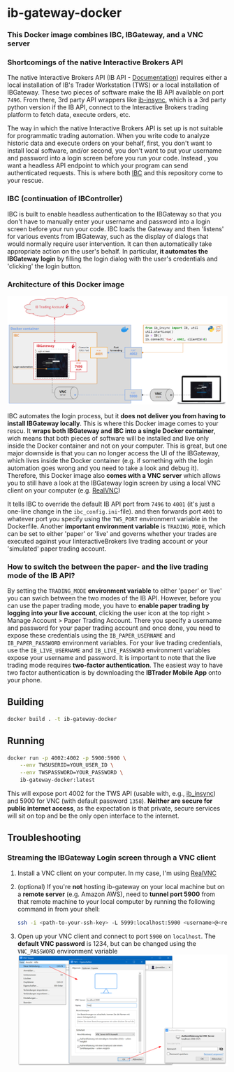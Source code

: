# ib-gateway-docker

### This Docker image combines IBC, IBGateway, and a VNC server

### Shortcomings of the native Interactive Brokers API
The native Interactive Brokers API (IB API - [Documentation](https://interactivebrokers.github.io/tws-api/initial_setup.html))
requires either a local installation of IB's Trader Workstation (TWS) or a local installation of IBGateway.
These two pieces of software make the IB API available on port `7496`. From there, 3rd party API wrappers like
[ib-insync](https://ib-insync.readthedocs.io/), which is a 3rd party python version if the IB API, 
connect to the Interactive Brokers trading platform to fetch data, execute orders, etc.

The way in which the native Interactive Brokers API is set up is not suitable for programmatic trading automation. When you
write code to analyze historic data and execute orders on your behalf, first, you don't want to install local software, and/or 
second, you don't want to put your username and password into a login screen before you run your code. Instead
, you want a headless API endpoint to which your program can send authenticated requests. 
This is where both [IBC](https://github.com/IbcAlpha/IBC/blob/master/userguide.md) and this repository come to your rescue.

### IBC (continuation of IBController)
IBC is built to enable headless authentication to the IBGateway so that you don't have to manually enter your
username and password into a login screen before your run your code. IBC loads the Gateway and then 'listens' for various events 
from IBGateway, such as the display of dialogs that would normally require user intervention. It can then automatically take 
appropriate action on the user's behalf. In particular, **it automates the IBGateway login** by filling the login dialog with the 
user's credentials and 'clicking' the login button.


### Architecture of this Docker image

![ib-gateway-docker-architecture](ib-gateway-docker-architecture.png)

IBC automates the login process, but it **does not deliver you from having to install IBGateway locally**. This is where this Docker image
comes to your rescu. It **wraps both IBGateway and IBC into a single Docker container**, wich means that both pieces of software will be installed
and live only inside the Docker container and not on your computer. This is great, but one major downside is that you can no longer
access the UI of the IBGateway, which lives inside the Docker container (e.g. if something with the login automation goes wrong and you need to
take a look and debug it). Therefore, this Docker image also **comes with a VNC server** which allows you to still have a look at the 
IBGateway login screen by using a local VNC client on your computer 
(e.g. [RealVNC](https://www.realvnc.com/en/connect/download/viewer/))

It tells IBC to override the default IB API port from `7496` to `4001` (it's just a one-line change in the `ibc_config.ini`-file).
and then forwards port `4001` to whatever port you specify using the `TWS_PORT` environment variable in the Dockerfile. Another 
**important environment variable** is `TRADING_MODE`, which can be set to either 'paper' or 'live' and governs whether your trades
are executed against your IinteractiveBrokers live trading account or your 'simulated' paper trading account.


### How to switch the between the paper- and the live trading mode of the IB API?
By setting the `TRADING_MODE` **environment variable** to either 'paper' or 'live' you can swich between the two modes of the IB API. 
However, before you can use the paper trading mode, you have to **enable paper trading by logging into your live account**, 
clicking the user icon at the top right > Manage Account > Paper Trading Account. There you specify a username and password
for your paper trading account and once done, you need to expose these credentials using the `IB_PAPER_USERNAME` and `IB_PAPER_PASSWORD`
environment variables. For your live trading credentials, use the  `IB_LIVE_USERNAME` and `IB_LIVE_PASSWORD` environment variables
expose your username and password. It is important to note that the live trading mode requires **two-factor authentication**. The
easiest way to have two factor authentication is by downloading the **IBTrader Mobile App** onto your phone.

## Building

```sh
docker build . -t ib-gateway-docker
```

## Running

```sh
docker run -p 4002:4002 -p 5900:5900 \
    --env TWSUSERID=YOUR_USER_ID \
    --env TWSPASSWORD=YOUR_PASSWORD \
    ib-gateway-docker:latest
```

This will expose port 4002 for the TWS API (usable with, e.g., [ib_insync](https://github.com/erdewit/ib_insync)) and 5900 for VNC (with default password `1358`). **Neither are secure for public internet access**, as the expectation is that private, secure services will sit on top and be the only open interface to the internet.

## Troubleshooting
### Streaming the IBGateway Login screen through a VNC client

1. Install a VNC client on your computer. In my case, I'm using [RealVNC](https://www.realvnc.com/en/connect/download/viewer/)
2. (optional) If you're **not** hosting ib-gateway on your local machine but on a **remote server** (e.g. Amazon AWS), 
   need to **tunnel port 5900** from that remote machine to your local computer by running the following command in
   from your shell:

   ```bash
   ssh -i <path-to-your-ssh-key> -L 5999:localhost:5900 <username>@<remote-host>
   ```
3. Open up your VNC client and connect to port `5900` on `localhost`. The **default VNC password** is 1234, but can be changed using the
   `VNC_PASSWORD` environment variable
   ![vnc-lient-login](vnc-login.png)
